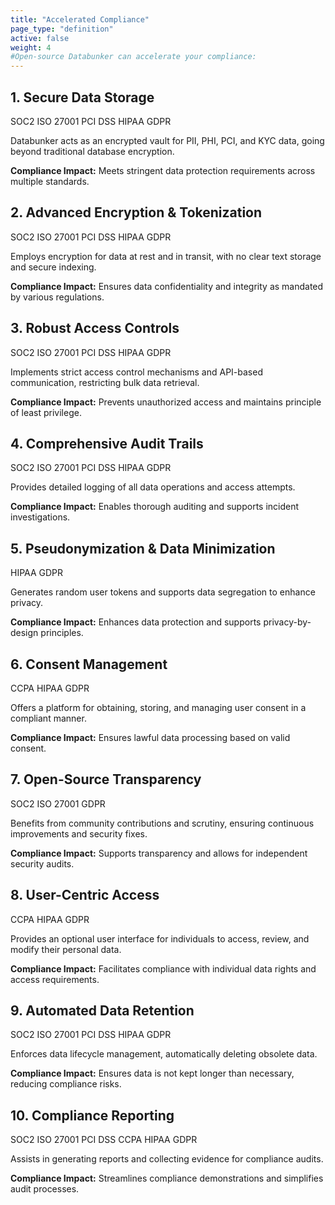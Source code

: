 ```yaml
---
title: "Accelerated Compliance"
page_type: "definition"
active: false
weight: 4
#Open-source Databunker can accelerate your compliance:
---
```

<div class="feature-card">
<div class="feature-header">
<h2 class="feature-title">1. Secure Data Storage</h2>
<div class="compliance-tags">
<span class="compliance-tag tag-soc2">SOC2</span>
<span class="compliance-tag tag-iso">ISO 27001</span>
<span class="compliance-tag tag-pci">PCI DSS</span>
<span class="compliance-tag tag-hipaa">HIPAA</span>
<span class="compliance-tag tag-gdpr">GDPR</span>
</div>
</div>
<p class="description">Databunker acts as an encrypted vault for PII, PHI, PCI, and KYC data, going beyond traditional database encryption.</p>
<p class="compliance-impact"><strong>Compliance Impact:</strong> Meets stringent data protection requirements across multiple standards.</p>
</div>

<div class="feature-card">
<div class="feature-header">
<h2 class="feature-title">2. Advanced Encryption & Tokenization</h2>
<div class="compliance-tags">
<span class="compliance-tag tag-soc2">SOC2</span>
<span class="compliance-tag tag-iso">ISO 27001</span>
<span class="compliance-tag tag-pci">PCI DSS</span>
<span class="compliance-tag tag-hipaa">HIPAA</span>
<span class="compliance-tag tag-gdpr">GDPR</span>
</div>
</div>
<p class="description">Employs encryption for data at rest and in transit, with no clear text storage and secure indexing.</p>
<p class="compliance-impact"><strong>Compliance Impact:</strong> Ensures data confidentiality and integrity as mandated by various regulations.</p>
</div>

<div class="feature-card">
<div class="feature-header">
<h2 class="feature-title">3. Robust Access Controls</h2>
<div class="compliance-tags">
<span class="compliance-tag tag-soc2">SOC2</span>
<span class="compliance-tag tag-iso">ISO 27001</span>
<span class="compliance-tag tag-pci">PCI DSS</span>
<span class="compliance-tag tag-hipaa">HIPAA</span>
<span class="compliance-tag tag-gdpr">GDPR</span>
</div>
</div>
<p class="description">Implements strict access control mechanisms and API-based communication, restricting bulk data retrieval.</p>
<p class="compliance-impact"><strong>Compliance Impact:</strong> Prevents unauthorized access and maintains principle of least privilege.</p>
</div>

<div class="feature-card">
<div class="feature-header">
<h2 class="feature-title">4. Comprehensive Audit Trails</h2>
<div class="compliance-tags">
<span class="compliance-tag tag-soc2">SOC2</span>
<span class="compliance-tag tag-iso">ISO 27001</span>
<span class="compliance-tag tag-pci">PCI DSS</span>
<span class="compliance-tag tag-hipaa">HIPAA</span>
<span class="compliance-tag tag-gdpr">GDPR</span>
</div>
</div>
<p class="description">Provides detailed logging of all data operations and access attempts.</p>
<p class="compliance-impact"><strong>Compliance Impact:</strong> Enables thorough auditing and supports incident investigations.</p>
</div>

<div class="feature-card">
<div class="feature-header">
<h2 class="feature-title">5. Pseudonymization & Data Minimization</h2>
<div class="compliance-tags">
<span class="compliance-tag tag-hipaa">HIPAA</span>
<span class="compliance-tag tag-gdpr">GDPR</span>
</div>
</div>
<p class="description">Generates random user tokens and supports data segregation to enhance privacy.</p>
<p class="compliance-impact"><strong>Compliance Impact:</strong> Enhances data protection and supports privacy-by-design principles.</p>
</div>

<div class="feature-card">
<div class="feature-header">
<h2 class="feature-title">6. Consent Management</h2>
<div class="compliance-tags">
<span class="compliance-tag tag-ccpa">CCPA</span>
<span class="compliance-tag tag-hipaa">HIPAA</span>
<span class="compliance-tag tag-gdpr">GDPR</span>
</div>
</div>
<p class="description">Offers a platform for obtaining, storing, and managing user consent in a compliant manner.</p>
<p class="compliance-impact"><strong>Compliance Impact:</strong> Ensures lawful data processing based on valid consent.</p>
</div>

<div class="feature-card">
<div class="feature-header">
<h2 class="feature-title">7. Open-Source Transparency</h2>
<div class="compliance-tags">
<span class="compliance-tag tag-soc2">SOC2</span>
<span class="compliance-tag tag-iso">ISO 27001</span>
<span class="compliance-tag tag-gdpr">GDPR</span>
</div>
</div>
<p class="description">Benefits from community contributions and scrutiny, ensuring continuous improvements and security fixes.</p>
<p class="compliance-impact"><strong>Compliance Impact:</strong> Supports transparency and allows for independent security audits.</p>
</div>

<div class="feature-card">
<div class="feature-header">
<h2 class="feature-title">8. User-Centric Access</h2>
<div class="compliance-tags">
<span class="compliance-tag tag-ccpa">CCPA</span>
<span class="compliance-tag tag-hipaa">HIPAA</span>
<span class="compliance-tag tag-gdpr">GDPR</span>
</div>
</div>
<p class="description">Provides an optional user interface for individuals to access, review, and modify their personal data.</p>
<p class="compliance-impact"><strong>Compliance Impact:</strong> Facilitates compliance with individual data rights and access requirements.</p>
</div>

<div class="feature-card">
<div class="feature-header">
<h2 class="feature-title">9. Automated Data Retention</h2>
<div class="compliance-tags">
<span class="compliance-tag tag-soc2">SOC2</span>
<span class="compliance-tag tag-iso">ISO 27001</span>
<span class="compliance-tag tag-pci">PCI DSS</span>
<span class="compliance-tag tag-hipaa">HIPAA</span>
<span class="compliance-tag tag-gdpr">GDPR</span>
</div>
</div>
<p class="description">Enforces data lifecycle management, automatically deleting obsolete data.</p>
<p class="compliance-impact"><strong>Compliance Impact:</strong> Ensures data is not kept longer than necessary, reducing compliance risks.</p>
</div>

<div class="feature-card">
<div class="feature-header">
<h2 class="feature-title">10. Compliance Reporting</h2>
<div class="compliance-tags">
<span class="compliance-tag tag-soc2">SOC2</span>
<span class="compliance-tag tag-iso">ISO 27001</span>
<span class="compliance-tag tag-pci">PCI DSS</span>
<span class="compliance-tag tag-ccpa">CCPA</span>
<span class="compliance-tag tag-hipaa">HIPAA</span>
<span class="compliance-tag tag-gdpr">GDPR</span>
</div>
</div>
<p class="description">Assists in generating reports and collecting evidence for compliance audits.</p>
<p class="compliance-impact"><strong>Compliance Impact:</strong> Streamlines compliance demonstrations and simplifies audit processes.</p>
</div>
